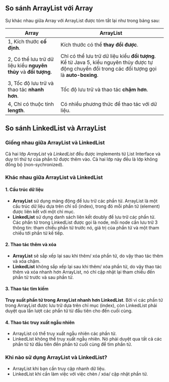 ## So sánh ArrayList với Array
Sự khác nhau giữa Array với ArrayList được tóm tắt lại như trong bảng sau:

Array|ArrayList
---|---
1, Kích thước **cố định**.|Kích thước có thể **thay đổi được**.
2, Có thể lưu trữ dữ liệu kiểu **nguyên thủy** và **đối tượng**.|Chỉ có thể lưu trữ dữ liệu kiểu **đối tượng**. Kể từ Java 5, kiểu nguyên thủy được tự động chuyển đổi trong các đổi tượng gọi là **auto-boxing**.
3, Tốc độ lưu trữ và thao tác **nhanh hơn**.|Tốc độ lưu trữ và thao tác **chậm hơn**.
4, Chỉ có thuộc tính **length**.|Có nhiều phương thức để thao tác với dữ liệu.
## So sánh LinkedList và ArrayList
### Giống nhau giữa ArrayList và LinkedList
Cả hai lớp _ArrayList_ và _LinkedList_ đều được implements từ List Interface và duy trì thứ tự của phần tử được thêm vào. Cả hai lớp này đều là lớp không đồng bộ (non-sychronized).
### Khác nhau giữa ArrayList và LinkedList
#### 1. Cấu trúc dữ liệu
- **ArrayList** sử dụng mảng động để lưu trữ các phần tử. ArrayList là một cấu trúc dữ liệu dựa trên chỉ số (index), trong đó mỗi phần tử (element) được liên kết với một chỉ mục.
- **LinkedList** sử dụng danh sách liên kết doubly để lưu trữ các phần tử. Các phần tử trong LinkedList được gọi là node, mỗi node cần lưu trữ 3 thông tin: tham chiếu phần tử trước nó, giá trị của phần tử và một tham chiếu tới phần tử kế tiếp.
#### 2. Thao tác thêm và xóa
- **ArrayList** sẽ sắp xếp lại sau khi thêm/ xóa phần tử, do vậy thao tác thêm và xóa chậm.
- **LinkedList** không sắp xếp lại sau khi thêm/ xóa phần tử, do vậy thao tác thêm và xóa nhanh hơn ArrayList, nó chỉ cập nhật lại tham chiếu đến phần tử trước và sau phần tử.
#### 3. Thao tác tìm kiếm
**Truy suất phần tử trong ArrayList nhanh hơn LinkedList**. Bởi vì các phần tử trong ArrayList được lưu trữ dựa trên chỉ mục (index), còn LinkedList phải duyệt qua lần lượt các phần tử từ đầu tiên cho đến cuối cùng.
#### 4. Thao tác truy xuất ngẫu nhiên
- ArrayList có thể truy xuất ngẫu nhiên các phần tử.
- LinkedList không thể truy xuất ngẫu nhiên. Nó phải duyệt qua tất cả các phần tử từ đầu tiên đến phần tử cuối cùng để tìm phần tử.
### Khi nào sử dụng ArrayList và LinkedList?
- ArrayList khi bạn cần truy cập nhanh dữ liệu.
- LinkedList khi cần làm việc với việc chèn / xóa/ cập nhật phần tử.
